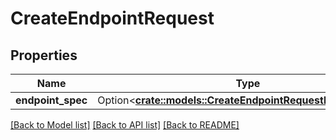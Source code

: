 # CreateEndpointRequest

## Properties

Name | Type | Description | Notes
------------ | ------------- | ------------- | -------------
**endpoint_spec** | Option<[**crate::models::CreateEndpointRequestEndpointSpec**](CreateEndpoint_request_endpoint_spec.md)> |  | [optional]

[[Back to Model list]](../README.md#documentation-for-models) [[Back to API list]](../README.md#documentation-for-api-endpoints) [[Back to README]](../README.md)


